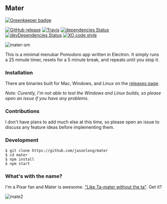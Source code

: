 ## Mater

[![Greenkeeper badge](https://badges.greenkeeper.io/jasonlong/mater.svg)](https://greenkeeper.io/)

[![GitHub release](https://img.shields.io/github/release/jasonlong/mater.svg)](https://github.com/jasonlong/mater/releases/latest)
[![Travis](https://img.shields.io/travis/jasonlong/mater.svg)](https://travis-ci.org/jasonlong/mater)
[![dependencies Status](https://david-dm.org/jasonlong/mater/status.svg)](https://david-dm.org/jasonlong/mater)
[![devDependencies Status](https://david-dm.org/jasonlong/mater/dev-status.svg)](https://david-dm.org/jasonlong/mater?type=dev)
[![XO code style](https://img.shields.io/badge/code_style-XO-5ed9c7.svg)](https://github.com/xojs/xo)

![mater-sm](https://user-images.githubusercontent.com/6104/37107543-9627589a-2202-11e8-825b-c68b248610ce.gif)

This is a minimal menubar Pomodoro app written in Electron. It simply runs a 25 minute timer, resets for a 5 minute break, and repeats until you stop it.

### Installation

There are binaries built for Mac, Windows, and Linux on the [releases page](https://github.com/jasonlong/mater/releases). 

_Note: Curently, I'm not able to test the Windows and Linux builds, so please open an issue if you have any problems._

### Contributions

I don't have plans to add much else at this time, so please open an issue to discuss any feature ideas before implementing them.

### Development

```
$ git clone https://github.com/jasonlong/mater
$ cd mater
$ npm install
$ npm start
```

### What's with the name?

I'm a Pixar fan and Mater is awesome. ["Like Ta-mater without the ta"](https://youtu.be/MJm8vNTasMg?t=25s). Get it?

![mate2](https://cloud.githubusercontent.com/assets/6104/20083476/8dcb077e-a52a-11e6-962f-828c437f6011.jpg)
